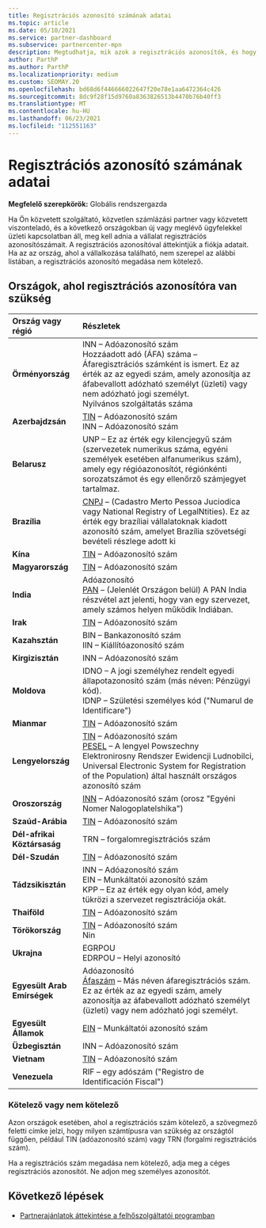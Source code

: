 ```yaml
---
title: Regisztrációs azonosító számának adatai
ms.topic: article
ms.date: 05/10/2021
ms.service: partner-dashboard
ms.subservice: partnercenter-mpn
description: Megtudhatja, mik azok a regisztrációs azonosítók, és hogy kötelezőek-e az Ön országában.
author: ParthP
ms.author: ParthP
ms.localizationpriority: medium
ms.custom: SEOMAY.20
ms.openlocfilehash: bd68d6f446666022647f20e78e1aa6472364c426
ms.sourcegitcommit: 8dc9f28f15d9760a8363826513b4470b76b40ff3
ms.translationtype: MT
ms.contentlocale: hu-HU
ms.lasthandoff: 06/23/2021
ms.locfileid: "112551163"
---
```

# <a name="registration-id-number-information"></a>Regisztrációs azonosító számának adatai

**Megfelelő szerepkörök:** Globális rendszergazda
 
Ha Ön közvetett szolgáltató, közvetlen számlázási partner vagy közvetett viszonteladó, és a következő országokban új vagy meglévő ügyfelekkel üzleti kapcsolatban áll, meg kell adnia a vállalat regisztrációs azonosítószámait. A regisztrációs azonosítóval áttekintjük a fiókja adatait. Ha az az ország, ahol a vállalkozása található, nem szerepel az alábbi listában, a regisztrációs azonosító megadása nem kötelező.

## <a name="countries-where-registration-id-is-required"></a>Országok, ahol regisztrációs azonosítóra van szükség

| **Ország vagy régió** | **Részletek** |
|:--|:--|
| **Örményország** | INN – Adóazonosító szám<br>Hozzáadott adó (ÁFA) száma – Áfaregisztrációs számként is ismert. Ez az érték az az egyedi szám, amely azonosítja az áfabevallott adózható személyt (üzleti) vagy nem adózható jogi személyt.<br>Nyilvános szolgáltatás száma |
| **Azerbajdzsán**  | [TIN](http://www.oecd.org/tax/automatic-exchange/crs-implementation-and-assistance/tax-identification-numbers/Azerbaijan-TIN.pdf) – Adóazonosító szám<br>INN – Adóazonosító szám |
| **Belarusz**  | UNP – Ez az érték egy kilencjegyű szám (szervezetek numerikus száma, egyéni személyek esetében alfanumerikus szám), amely egy régióazonosítót, régiónkénti sorozatszámot és egy ellenőrző számjegyet tartalmaz. |
|**Brazília** | [CNPJ](http://www.oecd.org/tax/automatic-exchange/crs-implementation-and-assistance/tax-identification-numbers/Brazil-TIN.pdf) – (Cadastro Merto Pessoa Juciodica vagy National Registry of LegalNtities). Ez az érték egy brazíliai vállalatoknak kiadott azonosító szám, amelyet Brazília szövetségi bevételi részlege adott ki  |
| **Kína** | [TIN](http://www.oecd.org/tax/automatic-exchange/crs-implementation-and-assistance/tax-identification-numbers/China-TIN.pdf) – Adóazonosító szám |
| **Magyarország**  | [TIN](http://www.oecd.org/tax/automatic-exchange/crs-implementation-and-assistance/tax-identification-numbers/Hungary-TIN.pdf) – Adóazonosító szám |
| **India** | Adóazonosító<br>[PAN](http://www.oecd.org/tax/automatic-exchange/crs-implementation-and-assistance/tax-identification-numbers/India-TIN.pdf) – (Jelenlét Országon belül) A PAN India részvétel azt jelenti, hogy van egy szervezet, amely számos helyen működik Indiában. |
| **Irak** | [TIN](http://www.oecd.org/tax/automatic-exchange/crs-implementation-and-assistance/tax-identification-numbers/) – Adóazonosító szám |
| **Kazahsztán**  | BIN – Bankazonosító szám<br>IIN – Kiállítóazonosító szám |
| **Kirgizisztán**  | INN – Adóazonosító szám |
| **Moldova**  | IDNO – A jogi személyhez rendelt egyedi állapotazonosító szám (más néven: Pénzügyi kód).<br>IDNP – Születési személyes kód ("Numarul de Identificare") |
| **Mianmar** | [TIN](http://www.oecd.org/tax/automatic-exchange/crs-implementation-and-assistance/tax-identification-numbers/) – Adóazonosító szám |
| **Lengyelország**  | [TIN](http://www.oecd.org/tax/automatic-exchange/crs-implementation-and-assistance/tax-identification-numbers/Poland-TIN.pdf) – Adóazonosító szám<br>[PESEL](http://www.oecd.org/tax/automatic-exchange/crs-implementation-and-assistance/tax-identification-numbers/Poland-TIN.pdf) – A lengyel Powszechny Elektronirosny Rendszer Ewidencji Ludnobilci, Universal Electronic System for Registration of the Population) által használt országos azonosító szám |
| **Oroszország**  | [INN](http://www.oecd.org/tax/automatic-exchange/crs-implementation-and-assistance/tax-identification-numbers/Russia-TIN.pdf) – Adóazonosító szám (orosz "Egyéni Nomer Nalogoplatelshika") | 
| **Szaúd-Arábia** | [TIN](http://www.oecd.org/tax/automatic-exchange/crs-implementation-and-assistance/tax-identification-numbers/Saudi-Arabia-TIN.pdf) – Adóazonosító szám |
| **Dél-afrikai Köztársaság** | TRN – forgalomregisztrációs szám |
| **Dél-Szudán** | [TIN](http://www.oecd.org/tax/automatic-exchange/crs-implementation-and-assistance/tax-identification-numbers/) – Adóazonosító szám |
| **Tádzsikisztán**  | INN – Adóazonosító szám<br>EIN – Munkáltatói azonosító szám<br>KPP – Ez az érték egy olyan kód, amely tükrözi a szervezet regisztrációja okát. |
| **Thaiföld** | [TIN](http://www.oecd.org/tax/automatic-exchange/crs-implementation-and-assistance/tax-identification-numbers/) – Adóazonosító szám |
| **Törökország** | [TIN](http://www.oecd.org/tax/automatic-exchange/crs-implementation-and-assistance/tax-identification-numbers/Turkey-TIN.pdf) – Adóazonosító szám<br>Nin |
| **Ukrajna**  | EGRPOU<br>EDRPOU – Helyi azonosító |
| **Egyesült Arab Emírségek** | Adóazonosító<br>[Áfaszám](http://www.oecd.org/tax/automatic-exchange/crs-implementation-and-assistance/tax-identification-numbers/UAE-TIN.pdf) – Más néven áfaregisztrációs szám. Ez az érték az az egyedi szám, amely azonosítja az áfabevallott adózható személyt (üzleti) vagy nem adózható jogi személyt. |
| **Egyesült Államok** | [EIN](https://irs.ein-forms-gov.com/?keyword=employer%20identification%20number&source=Google&network=o&device=c&devicemodel=&mobile=&adposition%5d&targetid=kwd-81501461534755:loc-190&msclkid=458d3159f6051392f5286e8e75ed79ce) – Munkáltatói azonosító szám |
| **Üzbegisztán**  | INN – Adóazonosító szám |
| **Vietnam** | [TIN](http://www.oecd.org/tax/automatic-exchange/crs-implementation-and-assistance/tax-identification-numbers/) – Adóazonosító szám |
| **Venezuela** | RIF – egy adószám ("Registro de Identificación Fiscal") |  

### <a name="mandatory-or-optional"></a>Kötelező vagy nem kötelező
 
Azon országok esetében, ahol a regisztrációs szám kötelező, a szövegmező feletti címke jelzi, hogy milyen számtípusra van szükség az országtól függően, például TIN (adóazonosító szám) vagy TRN (forgalmi regisztrációs szám).

Ha a regisztrációs szám megadása nem kötelező, adja meg a céges regisztrációs azonosítót. Ne adjon meg személyes azonosítót.

## <a name="next-steps"></a>Következő lépések

- [Partnerajánlatok áttekintése a felhőszolgáltatói programban](csp-offers.md)
